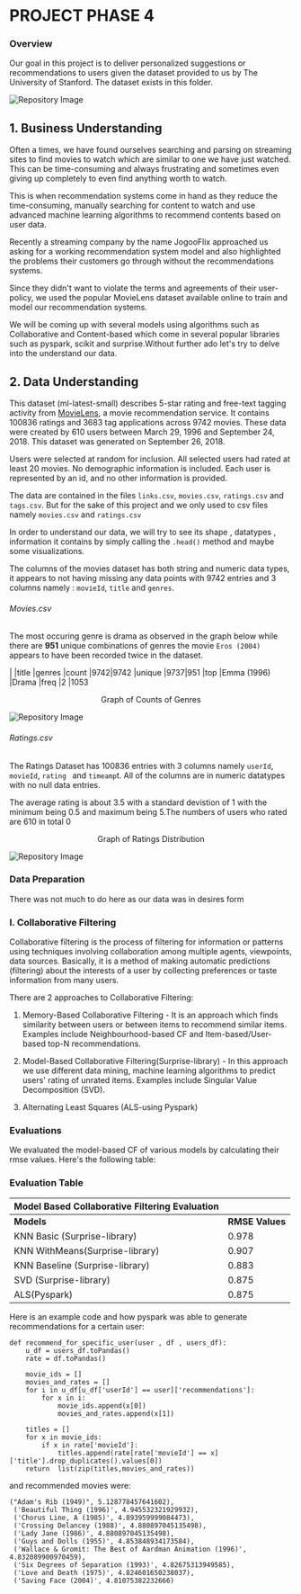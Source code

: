 # PROJECT PHASE 4

### Overview
Our goal in this project is to deliver personalized suggestions or recommendations to users given the dataset provided to us by The University of Stanford. The dataset exists in this folder.

![Repository Image](images/recommended.jpg)


## 1. Business Understanding 

Often a times, we have found ourselves searching and parsing on streaming sites to find movies to watch which are similar to one we have just watched. This can be time-consuming and always frustrating and sometimes even giving up completely to even find anything worth to watch.

This is when recommendation systems come in hand as they reduce the time-consuming, manually searching for content to watch and use advanced machine learning algorithms to recommend contents based on user data.

Recently a streaming company by the name JogooFlix approached us asking for a working recommendation system model and also highlighted the problems their customers go through without the recommendations systems.

Since they didn't want to violate the terms and agreements of their user-policy, we used the popular MovieLens dataset available online to train and  model our recommendation systems.

We will be coming up with several models using algorithms such as Collaborative and Content-based which come in several popular libraries such as pyspark, scikit and surprise.Without further ado let's try to delve into the understand our data.


## 2. Data Understanding

This dataset (ml-latest-small) describes 5-star rating and free-text tagging activity from [MovieLens](http://movielens.org), a movie recommendation service. It contains 100836 ratings and 3683 tag applications across 9742 movies. These data were created by 610 users between March 29, 1996 and September 24, 2018. This dataset was generated on September 26, 2018.

Users were selected at random for inclusion. All selected users had rated at least 20 movies. No demographic information is included. Each user is represented by an id, and no other information is provided.

The data are contained in the files `links.csv`, `movies.csv`, `ratings.csv` and `tags.csv`. But for the sake of this project and we only used to csv files namely
`movies.csv` and `ratings.csv`

In order to understand our data, we will try to see its shape , datatypes , information it contains by simply calling the `.head()` method and maybe some visualizations.

The columns of the movies dataset has both string and  numeric data types, it appears to not having missing any data points with 9742 entries and 3 columns namely : `movieId`, `title` and  `genres`. 

###### Movies.csv 
The most occuring genre is drama as observed in the graph below while there are **951** unique combinations of genres the movie `Eros (2004)` appears to have been recorded twice in the dataset.

|       |title |genres
|count	|9742|9742
|unique	|9737|951
|top	|Emma (1996)   |Drama
|freq	|2      |1053


<p align="center">Graph of Counts of Genres </p>

![Repository Image](images/genres.png)

###### Ratings.csv

The Ratings Dataset has 100836 entries with 3 columns namely `userId`, `movieId`, `rating ` and `timeamp`t. All of the columns are in numeric datatypes with no null data entries.

The average rating is about 3.5 with a standard devistion of 1 with the minimum being 0.5 and maximum being 5.The numbers of users who rated are 610 in total  0

<p align="center">Graph of Ratings Distribution </p>

![Repository Image](images/ratings.png)

### Data Preparation 

There was not much to do here as our data was in desires form

### I. Collaborative Filtering
Collaborative filtering is the process of filtering for information or patterns using techniques involving collaboration among multiple agents, viewpoints, data sources. Basically, it is a method of making automatic predictions (filtering) about the interests of a user by collecting preferences or taste information from many users.

There are 2 approaches to Collaborative Filtering:

1) Memory-Based Collaborative Filtering - It is an approach which finds similarity between users or between items to recommend similar items. Examples include Neighbourhood-based CF and Item-based/User-based top-N recommendations.

2) Model-Based Collaborative Filtering(Surprise-library) - In this approach we use different data mining, machine learning algorithms to predict users' rating of unrated items. Examples include Singular Value Decomposition (SVD).

3) Alternating Least Squares (ALS-using Pyspark)

### Evaluations 
We evaluated the model-based CF of various models by calculating their rmse values.
Here's the following table:

### Evaluation Table



|Model Based Collaborative Filtering Evaluation|              |
|----------------------------------------------|--------------|
|**Models**                                    |**RMSE Values**|
|KNN Basic (Surprise-library)                  |0.978         |
|KNN WithMeans(Surprise-library)               |0.907         |
|KNN Baseline (Surprise-library)               |0.883         |
|SVD (Surprise-library)                        |0.875        |
|ALS(Pyspark)                                  |0.875        |


Here is an example code and how pyspark was able to generate recommendations for a certain user:
```
def recommend_for_specific_user(user , df , users_df):
    u_df = users_df.toPandas()
    rate = df.toPandas() 

    movie_ids = []
    movies_and_rates = []
    for i in u_df[u_df['userId'] == user]['recommendations']:
        for x in i:
            movie_ids.append(x[0])
            movies_and_rates.append(x[1])
            
    titles = []
    for x in movie_ids:
        if x in rate['movieId']:
            titles.append(rate[rate['movieId'] == x]['title'].drop_duplicates().values[0])
    return  list(zip(titles,movies_and_rates))  
```
and recommended movies were:
```
("Adam's Rib (1949)", 5.128778457641602),
 ('Beautiful Thing (1996)', 4.945532321929932),
 ('Chorus Line, A (1985)', 4.893959999084473),
 ('Crossing Delancey (1988)', 4.880897045135498),
 ('Lady Jane (1986)', 4.880897045135498),
 ('Guys and Dolls (1955)', 4.853848934173584),
 ('Wallace & Gromit: The Best of Aardman Animation (1996)', 4.832089900970459),
 ('Six Degrees of Separation (1993)', 4.82675313949585),
 ('Love and Death (1975)', 4.824601650238037),
 ('Saving Face (2004)', 4.81075382232666)
```